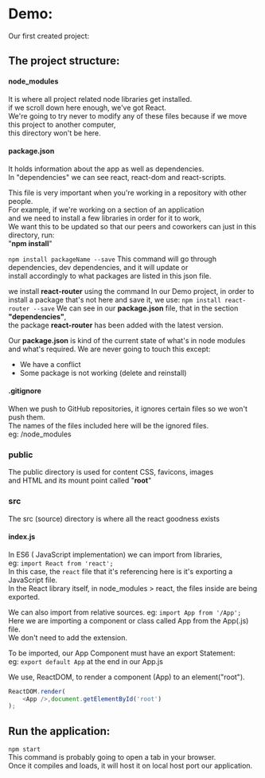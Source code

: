 # Demo: 
Our first created project:

## The project structure:

#### node_modules

It is where all project related node libraries get installed.     
if we scroll down here enough, we've got React.       
We're going to try never to modify any of these files because if we move this project to another computer,       
this directory won't be here.

#### package.json

It holds information about the app as well as dependencies.            
In "dependencies" we can see react, react-dom and react-scripts.       

This file is very important when you're working in a repository with other people.     
For example, if we're working on a section of an application      
and we need to install a few libraries in order for it to work,     
We want this to be updated so that our peers and coworkers can just in this directory, run:         
"**npm install**"

`npm install packageName --save`
This command will go through dependencies, dev dependencies, and it will update or       
install accordingly to what packages are listed in this json file.

we install **react-router** using the command
In our Demo project, in order to install a package that's not here and save it, we use:
`npm install react-router --save`
We can see in our **package.json** file, that in the section **"dependencies"**,           
the package **react-router** has been added with the latest version.       

Our **package.json** is kind of the current state of what's in node modules and what's required.
We are never going to touch this except:
* We have a conflict
* Some package is not working (delete and reinstall)

#### .gitignore
When we push to GitHub repositories, it ignores certain files so we won't push them.      
The names of the files included here will be the ignored files.        
eg: /node_modules

### public

The public directory is used for content CSS, favicons, images        
and HTML and its mount point called "**root**"  

### src

The src (source) directory is where all the react goodness exists

#### index.js

In ES6 ( JavaScript implementation) we can import from libraries,      
eg: `import React from 'react';`      
In this case, the `react` file that it's referencing here is it's exporting a JavaScript file.        
In the React library itself, in node_modules > react, the files inside are being exported.

We can also import from relative sources.
eg: `import App from '/App';`    
Here we are importing a component or class called App from the App(.js) file.       
We don't need to add the extension.

To be imported, our App Component must have an export Statement:      
eg: `export default App` at the end in our App.js   

We use, ReactDOM, to render a component (App) to an element("root").
```javascript
ReactDOM.render(
    <App />,document.getElementById('root')
);
```

## Run the application:

`npm start`    
This command is probably going to open a tab in your browser.      
Once it compiles and loads, it will host it on local host port our application.     

